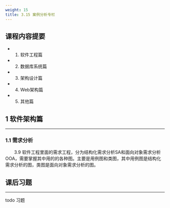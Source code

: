 ```yaml
---
weight: 15
title: 3.15 案例分析专栏
---
```

## 课程内容提要

- 1. 软件工程篇
- 2. 数据库系统篇
- 3. 架构设计篇
- 4. Web架构篇
- 5. 其他篇

## 1 软件架构篇

---

### 1.1 需求分析

&emsp;&emsp;3.9 软件工程里面的需求工程，分为结构化需求分析SA和面向对象需求分析OOA，需要掌握其中用的的各种图。主要是用例图和类图，其中用例图是结构化需求分析的图，类图是面向对象需求分析的图。

## 课后习题

---

todo 习题